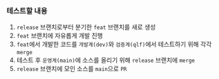 ### 테스트할 내용
1. `release` 브랜치로부터 분기한 `feat` 브랜치를 새로 생성
2. `feat` 브랜치에 자유롭게 개발 진행
3. `feat`에서 개발한 코드를 `개발계(dev)`와 `검증계(qlf)`에서 테스트하기 위해 각각 `merge`
4. 테스트 후 `운영계(main)`에 소스를 올리기 위해 `release` 브랜치에 `merge`
5. `release` 브랜치에 모인 소스를 `main`으로 `PR`



